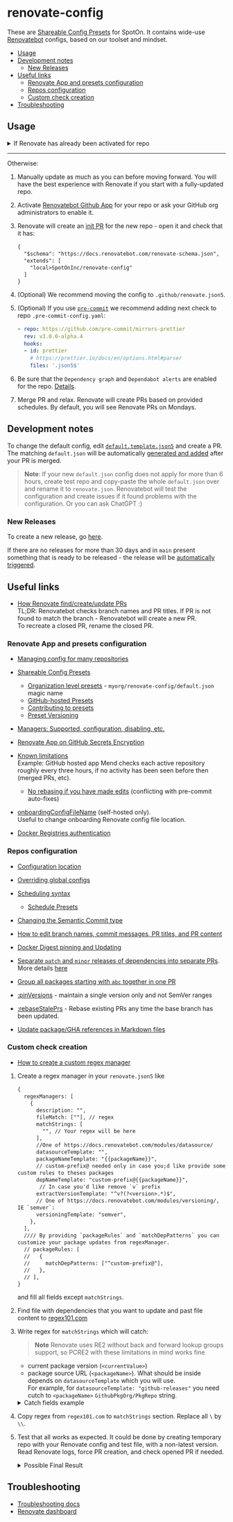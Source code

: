 # renovate-config

These are [Shareable Config Presets](https://docs.renovatebot.com/config-presets/) for SpotOn. It contains wide-use [Renovatebot](https://github.com/renovatebot/renovate) configs, based on our toolset and mindset.

* [Usage](#usage)
* [Development notes](#development-notes)
  * [New Releases](#new-releases)
* [Useful links](#useful-links)
  * [Renovate App and presets configuration](#renovate-app-and-presets-configuration)
  * [Repos configuration](#repos-configuration)
  * [Custom check creation](#custom-check-creation)
* [Troubleshooting](#troubleshooting)

## Usage

<!-- markdownlint-disable no-inline-html -->
<details><summary>If Renovate has already been activated for repo</summary>

1. Check to see if you have a `renovate.json` already. It can be in any of these [possible locations](https://docs.renovatebot.com/getting-started/installing-onboarding/#configuration-location).
2. Change `renovate` config to:

    ```json5
    {
      "$schema": "https://docs.renovatebot.com/renovate-schema.json",
      "extends": [
        "local>SpotOnInc/renovate-config"
      ]
    }
    ```

After that, skip to step 3 below.

</details>

---

Otherwise:

1. Manually update as much as you can before moving forward. You will have the best experience with Renovate if you start with a fully-updated repo.
2. Activate [Renovatebot Github App](https://github.com/marketplace/renovate) for your repo or ask your GitHub org administrators to enable it.
3. Renovate will create an [init PR](https://docs.renovatebot.com/getting-started/installing-onboarding/#repository-onboarding) for the new repo - open it and check that it has:

    ```json5
    {
      "$schema": "https://docs.renovatebot.com/renovate-schema.json",
      "extends": [
        "local>SpotOnInc/renovate-config"
      ]
    }
    ```

4. (Optional) We recommend moving the config to `.github/renovate.json5`.
5. (Optional) If you use [`pre-commit`](https://pre-commit.com/) we recommend adding next check to repo `.pre-commit-config.yaml`:

    ```yaml
    - repo: https://github.com/pre-commit/mirrors-prettier
      rev: v3.0.0-alpha.4
      hooks:
      - id: prettier
        # https://prettier.io/docs/en/options.html#parser
        files: '.json5$'
    ```

6. Be sure that the `Dependency graph` and `Dependabot alerts` are enabled for the repo. [Details](https://docs.renovatebot.com/configuration-options/#vulnerabilityalerts).
7. Merge PR and relax. Renovate will create PRs based on provided schedules. By default, you will see Renovate PRs on Mondays.

## Development notes

To change the default config, edit [`default.template.json5`](default.template.json5) and create a PR. The matching `default.json` will be automatically [generated and added](.github/workflows/generate-renovate-config.yaml) after your PR is merged.

> **Note**: If your new `default.json` config does not apply for more than 6 hours, create test repo and copy-paste the whole `default.json` over and rename it to `renovate.json`. Renovatebot will test the configuration and create issues if it found problems with the configuration. Or you can ask ChatGPT :)

### New Releases

To create a new release, go [here](https://github.com/SpotOnInc/renovate-config/actions/workflows/release.yaml).

If there are no releases for more than 30 days and in `main` present something that is ready to be released - the release will be [automatically triggered](.github/workflows/trigger-release.yaml).

## Useful links

* [How Renovate find/create/update PRs](https://docs.renovatebot.com/key-concepts/pull-requests/)  
  TL;DR: Renovatebot checks branch names and PR titles. If PR is not found to match the branch - Renovatebot will create a new PR.  
  To recreate a closed PR, rename the closed PR.

### Renovate App and presets configuration

* [Managing config for many repositories](https://docs.renovatebot.com/key-concepts/presets/#managing-config-for-many-repositories)
* [Shareable Config Presets](https://docs.renovatebot.com/config-presets/#shareable-config-presets)
  * [Organization level presets](https://docs.renovatebot.com/config-presets/#organization-level-presets) -  `myorg/renovate-config/default.json` magic name
  * [GitHub-hosted Presets](https://docs.renovatebot.com/config-presets/#github-hosted-presets)
  * [Contributing to presets](https://docs.renovatebot.com/config-presets/#contributing-to-presets)
  * [Preset Versioning](https://docs.renovatebot.com/config-presets/#github)

* [Managers: Supported, configuration, disabling, etc.](https://docs.renovatebot.com/modules/manager/)

* [Renovate App on GitHub Secrets Encryption](https://docs.renovatebot.com/getting-started/private-packages/#mend-renovate-hosted-app-encryption)

* [Known limitations](https://docs.renovatebot.com/known-limitations/)  
  Example: GitHub hosted app Mend checks each active repository roughly every three hours, if no activity has been seen before then (merged PRs, etc).

  * [No rebasing if you have made edits](https://docs.renovatebot.com/updating-rebasing/#no-rebasing-if-you-have-made-edits) (conflicting with pre-commit auto-fixes)

* [onboardingConfigFileName](https://docs.renovatebot.com/self-hosted-configuration/#onboardingconfigfilename) (self-hosted only).  
  Useful to change onboarding Renovate config file location.

* [Docker Registries authentication](https://docs.renovatebot.com/docker/#registry-authentication)


### Repos configuration

* [Configuration location](https://docs.renovatebot.com/getting-started/installing-onboarding/#configuration-location)

* [Overriding global configs](https://docs.renovatebot.com/key-concepts/automerge/#overriding-global-automerge)

* [Scheduling syntax](https://docs.renovatebot.com/key-concepts/scheduling/#scheduling-syntax)
  * [Schedule Presets](https://docs.renovatebot.com/presets-schedule/)

* [Changing the Semantic Commit type](https://docs.renovatebot.com/semantic-commits/#changing-the-semantic-commit-type)
* [How to edit branch names, commit messages, PR titles, and PR content](https://docs.renovatebot.com/configuration-templates/)
* [Docker Digest pinning and Updating](https://docs.renovatebot.com/docker/#digest-pinning)
* [Separate `patch` and `minor` releases of dependencies into separate PRs](https://docs.renovatebot.com/presets-default/#separatepatchreleases).  
  More details [here](https://docs.renovatebot.com/faq/#separate-patch-releases-from-minor-releases)
* [Group all packages starting with `abc` together in one PR](https://docs.renovatebot.com/faq/#group-all-packages-starting-with-abc-together-in-one-pr)
* [:pinVersions](https://docs.renovatebot.com/presets-default/#pinversions) - maintain a single version only and not SemVer ranges
* [:rebaseStalePrs](https://docs.renovatebot.com/presets-default/#rebasestaleprs) - Rebase existing PRs any time the base branch has been updated.
* [Update package/GHA references in Markdown files](https://github.com/renovatebot/.github/blob/d9b3c1914f4bf9dbecc6456610ca89530260572f/default.json#L121-L140)

### Custom check creation

* [How to create a custom regex manager](https://www.cloudquery.io/how-to-guides/update-plugins-using-renovate)


1. Create a regex manager in your `renovate.json5` like

    ```json5
    {
      regexManagers: [
        {
          description: "",
          fileMatch: [""], // regex
          matchStrings: [
            "", // Your regex will be here
          ],
          //One of https://docs.renovatebot.com/modules/datasource/
          datasourceTemplate: "",
          packageNameTemplate: "{{packageName}}",
          // custom-prefix@ needed only in case you;d like provide some custom rules to theses packages
          depNameTemplate: "custom-prefix@{{packageName}}",
           // In case you'd like remove `v` prefix
          extractVersionTemplate: "^v?(?<version>.*)$",
          // One of https://docs.renovatebot.com/modules/versioning/, IE `semver`:
          versioningTemplate: "semver",
        },
      ],
      //// By providing `packageRules` and `matchDepPatterns` you can customize your package updates from regexManager.
      // packageRules: [
      //   {
      //     matchDepPatterns: ["^custom-prefix@"],
      //   },
      // ],
    }
    ```

    and fill all fields except `matchStrings`.

2. Find file with dependencies that you want to update and past file content to [regex101.com](https://regex101.com)

3. Write regex for `matchStrings` which will catch:

    > **Note** Renovate uses RE2 without back and forward lookup groups support, so PCRE2 with these limitations in mind works fine

    * current package version (`<currentValue>`)
    * package source URL (`<packageName>`). What should be inside depends on `datasourceTemplate` which you will use.  
      For example, for `datasourceTemplate: "github-releases"` you need cutch to `<packageName>` `GithubPkgOrg/PkgRepo` string.

    <details><summary>Catch fields example</summary>

    ![Regex catch example](docs/regex-example.png)

    </details>

4. Copy regex from `regex101.com` to `matchStrings` section. Replace all `\` by `\\`.

5. Test that all works as expected. It could be done by creating temporary repo with your Renovate config and test file, with a non-latest version. Read Renovate logs, force PR creation, and check opened PR if needed.

    <details><summary>Possible Final Result</summary>

    ```json5
    {
      // For https://atmos.tools/core-concepts/components/vendoring/#schema-componentyaml
      regexManagers: [
        {
          description: "Update Atmos Vendor Components",
          fileMatch: ["component.yaml$"],
          matchStrings: [
            "spec:(.|\\n)*?source:(.|\\n)*?uri:.*\\.[a-z]+\\/(?<packageName>.*)\\.git(.|\\n)*?version:[\\s]*(?<currentValue>.*)",
          ],
          datasourceTemplate: "github-releases",
          packageNameTemplate: "{{packageName}}",
          depNameTemplate: "atmos-vendor@{{packageName}}",
          extractVersionTemplate: "^v?(?<version>.*)$",
          versioningTemplate: "semver",
        },
      ],

      packageRules: [
        {
          matchDepPatterns: ["^atmos-vendor@"],
          extends: ["schedule:monthly"],
        },
      ],
    }
    ```

## Troubleshooting

* [Troubleshooting docs](https://docs.renovatebot.com/troubleshooting/)
* [Renovate dashboard](https://app.renovatebot.com/dashboard)
